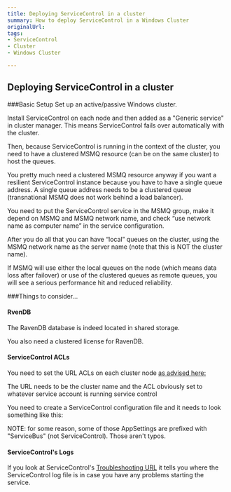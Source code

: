 ```yaml
---
title: Deploying ServiceControl in a cluster
summary: How to deploy ServiceControl in a Windows Cluster
originalUrl: 
tags:
- ServiceControl
- Cluster
- Windows Cluster

---
```

## Deploying ServiceControl in a cluster

###Basic Setup
Set up an active/passive Windows cluster. 

Install ServiceControl on each node and then added as a "Generic service" in cluster manager. 
This means ServiceControl fails over automatically with the cluster. 

Then, because ServiceControl is running in the context of the cluster, you need to have a clustered MSMQ resource (can be on the same cluster) to host the queues. 

You pretty much need a clustered MSMQ resource anyway if you want a resilient ServiceControl instance because you have to have a single queue address. 
A single queue address needs to be a clustered queue (transnational MSMQ does not work behind a load balancer).

You need to put the ServiceControl service in the MSMQ group, make it depend on MSMQ and MSMQ network name, and check “use network name as computer name” in the service configuration. 

After you do all that you can have “local” queues on the cluster, using the MSMQ network name as the server name (note that this is NOT the cluster name).

If MSMQ will use either the local queues on the node (which means data loss after failover) or use of the clustered queues as remote queues, you will see a serious performance hit and reduced reliability.

###Things to consider...
#### RvenDB
The RavenDB database is indeed located in shared storage.

You also need a clustered license for RavenDB.

#### ServiceControl ACLs
You need to set the URL ACLs on each cluster node [as advised here:](/servicecontrol/troubleshooting)

The URL needs to be the cluster name and the ACL obviously set to whatever
service account is running service control

You need to create a ServiceControl configuration file and it needs to look
something like this:

<!-- import SCClusterAppSettingsV1 -->

NOTE: for some reason, some of those AppSettings are prefixed with
"ServiceBus" (not ServiceControl). Those aren't typos.

#### ServiceControl's Logs
If you look at ServiceControl's [Troubleshooting URL](/servicecontrol/troubleshooting) it tells you
where the ServiceControl log file is in case you have any problems starting
the service.